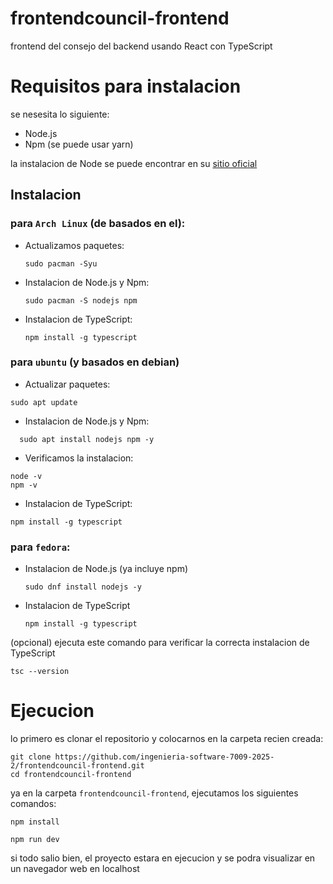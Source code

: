 # frontendcouncil-frontend
frontend del consejo del backend usando React con TypeScript

# Requisitos para instalacion

se nesesita lo siguiente:

- Node.js
- Npm (se puede usar yarn)

la instalacion de Node se puede encontrar en su [sitio oficial](https://nodejs.org/es)

## Instalacion

### para `Arch Linux` (de basados en el):
- Actualizamos paquetes:
  ```
  sudo pacman -Syu 
  ```

- Instalacion de Node.js y Npm:
  ```
  sudo pacman -S nodejs npm
  ```
- Instalacion de TypeScript:
  ```
  npm install -g typescript
  ```
### para `ubuntu` (y basados en debian)
  - Actualizar paquetes:
  ```
  sudo apt update
  ```
  - Instalacion de Node.js y Npm:
  ```
    sudo apt install nodejs npm -y
  ```
  - Verificamos la instalacion:
  ```
  node -v
  npm -v
  ```
  - Instalacion de TypeScript:
  ```
  npm install -g typescript
  ```
### para `fedora`:
- Instalacion de Node.js (ya incluye npm)
  ```
  sudo dnf install nodejs -y
  ```
- Instalacion de TypeScript
  ```
  npm install -g typescript
  ```
  
(opcional) ejecuta este comando para verificar la correcta instalacion de TypeScript
  ```
  tsc --version
  ```
# Ejecucion

lo primero es clonar el repositorio y colocarnos en la carpeta recien creada:
```
git clone https://github.com/ingenieria-software-7009-2025-2/frontendcouncil-frontend.git
cd frontendcouncil-frontend
```
ya en la carpeta `frontendcouncil-frontend`, ejecutamos los siguientes comandos:

```
npm install
```
```
npm run dev
```
si todo salio bien, el proyecto estara en ejecucion y se podra visualizar en un navegador web en localhost 

